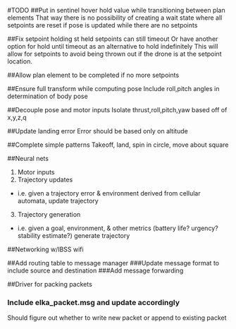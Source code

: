 #TODO
##Put in sentinel hover hold value while transitioning between plan elements
That way there is no possibility of creating a wait state where all setpoints
are reset if pose is updated while there are no setpoints

##Fix setpoint holding st held setpoints can still timeout
Or have another option for hold until timeout as an alternative
to hold indefinitely
  This will allow for setpoints to avoid being thrown out if the drone
  is at the setpoint location.

##Allow plan element to be completed if no more setpoints

##Ensure full transform while computing pose
Include roll,pitch angles in determination of body pose

##Decouple pose and motor inputs
Isolate thrust,roll,pitch,yaw based off of x,y,z,q

##Update landing error
Error should be based only on altitude

##Complete simple patterns
Takeoff, land, spin in circle, move about square

##Neural nets
1) Motor inputs
2) Trajectory updates
  - i.e. given a trajectory error & environment
    derived from cellular automata, update trajectory
3) Trajectory generation
  - i.e. given a goal, environment, & other metrics
    (battery life? urgency? stability estimate?)
    generate trajectory

##Networking w/IBSS wifi


##Add routing table to message manager
###Update message format to include source and destination
###Add message forwarding

##Driver for packing packets
### Include elka_packet.msg and update accordingly
Should figure out whether to write new packet or
append to existing packet
